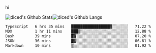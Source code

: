 hi

<img align="center" style="padding:0" src="https://github-readme-stats-diced.vercel.app/api?username=diced&show_icons=true&count_private=true&include_all_commits=true&hide=contribs&hide_border=true&hide_title=true&hide_border=true&theme=transparent" alt="diced's Github Stats"><img align="center" style="padding:0" src="https://github-readme-stats-diced.vercel.app/api/top-langs/?username=diced&layout=compact&hide_border=true&theme=transparent" alt="diced's Github Langs">

<!--START_SECTION:waka-->

```txt
TypeScript   6 hrs 35 mins   █████████████████▓░░░░░░░   71.22 %
MDX          1 hr 11 mins    ███▒░░░░░░░░░░░░░░░░░░░░░   12.88 %
Bash         39 mins         █▓░░░░░░░░░░░░░░░░░░░░░░░   07.20 %
JSON         36 mins         █▓░░░░░░░░░░░░░░░░░░░░░░░   06.61 %
Markdown     10 mins         ▒░░░░░░░░░░░░░░░░░░░░░░░░   01.92 %
```

<!--END_SECTION:waka-->
